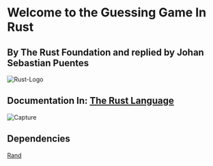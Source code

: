 # Welcome to the Guessing Game In Rust
## By The Rust Foundation and replied by Johan Sebastian Puentes
![Rust-Logo]("https://www.rust-lang.org/static/images/rust-social-wide.jpg")
## Documentation In: [The Rust Language]("https://doc.rust-lang.org/book/")
![Capture]("https://i.imgur.com/gVJ1cAg.png")

## Dependencies
[Rand]("https://crates.io/crates/rand")


